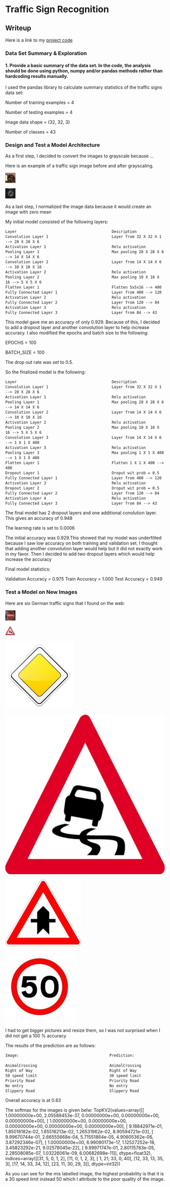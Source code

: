 # **Traffic Sign Recognition** 

## Writeup

Here is a link to my [project code](https://github.com/udacity/CarND-Traffic-Sign-Classifier-Project/blob/master/Traffic_Sign_Classifier.ipynb)

### Data Set Summary & Exploration

#### 1. Provide a basic summary of the data set. In the code, the analysis should be done using python, numpy and/or pandas methods rather than hardcoding results manually.

I used the pandas library to calculate summary statistics of the traffic
signs data set:

Number of training examples = 4

Number of testing examples = 4

Image data shape = (32, 32, 3)

Number of classes = 43


### Design and Test a Model Architecture


As a first step, I decided to convert the images to grayscale because ...

Here is an example of a traffic sign image before and after grayscaling.

![Example](./examples/exampl.jpg)



![alt text](./examples/gray.jpg)


As a last step, I normalized the image data because it would create an image with zero mean




My initial model consisted of the following layers:
```
Layer                                          Description
Convolution Layer 1                            Layer from 32 X 32 X 1 --> 28 X 28 X 6
Activation Layer 1                             Relu activation
Pooling Layer 1                                Max pooling 28 X 28 X 6 --> 14 X 14 X 6
Convolution Layer 2                            Layer from 14 X 14 X 6 --> 10 X 10 X 16
Activation Layer 2                             Relu activation
Pooling Layer 2                                Max pooling 10 X 10 X 16 --> 5 X 5 X 6
Flatten Layer 1                                Flatten 5x5x16 --> 400
Fully Connected Layer 1                        Layer from 400 --> 120
Activation Layer 2                             Relu activation
Fully Connected Layer 2                        Layer from 120 --> 84
Activation Layer 3                             Relu activation
Fully Connected Layer 3                        Layer from 84 --> 43

```
This model gave me an accuracy of only 0.929. Because of this, I decided to add a dropout layer and another convolution layer to help increase accuracy. I also modified the epochs and batch size to the following:


EPOCHS = 100


BATCH_SIZE = 100


The drop out rate was set to 0.5.


So the finalized model is the following:
```
Layer                                          Description
Convolution Layer 1                            Layer from 32 X 32 X 1 --> 28 X 28 X 6
Activation Layer 1                             Relu activation
Pooling Layer 1                                Max pooling 28 X 28 X 6 --> 14 X 14 X 6
Convolution Layer 2                            Layer from 14 X 14 X 6 --> 10 X 10 X 16
Activation Layer 2                             Relu activation
Pooling Layer 2                                Max pooling 10 X 10 X 16 --> 5 X 5 X 6
Convolution Layer 3                            Layer from 14 X 14 X 6 --> 1 X 1 X 400
Activation Layer 3                             Relu activation
Pooling Layer 3                                Max pooling 1 X 1 X 400 --> 1 X 1 X 400
Flatten Layer 1                                Flatten 1 X 1 X 400 --> 400
Dropout Layer 1                                Droput wit prob = 0.5
Fully Connected Layer 1                        Layer from 400 --> 120
Activation Layer 3                             Relu activation
Dropout Layer 2                                Droput wit prob = 0.5
Fully Connected Layer 2                        Layer from 120 --> 84
Activation Layer 4                             Relu activation
Fully Connected Layer 3                        Layer from 84 --> 43
```

The final model has 2 dropout layers and one additional conolution layer. This gives an accuracy of 0.948

The learning rate is set to 0.0006


The initial accuracy was 0.929.This showed that my model was underfitted because I saw low accuracy on both training and validation set. I thought that adding another convolution layer would help but it did not exactly work in my favor. Then I decided to add two dropout layers which would help increase the accuracy


Final model statistics:


Validation Accuracy = 0.975
Train Accuracy = 1.000
Test Accuracy = 0.949






### Test a Model on New Images



Here are six German traffic signs that I found on the web:

![sign 1](./mysigns/1.jpg)

![sign 2](./mysigns/2.jpg)

![sign 3](./mysigns/3.jpg)


![sign 4](./mysigns/4.jpg)

![sign 5](./mysigns/5.jpg)

![sign 6](./mysigns/6.jpg)

I had to get bigger pictures and resize them, so I was not surprised when I did not get a 100 % accuracy

The results of the prediction are as follows:
```
Image:                                        Prediction:

AnimalCrossing                                AnimalCrossing
Right of Way                                  Right of Way
50 speed limit                                30 speed limit
Priority Road                                 Priority Road
No entry                                      No entry
Slippery Road                                 Slippery Road

```
Overall accuracy is at 0.83


The softmax for the images is given belw:
TopKV2(values=array([[  1.00000000e+00,   2.05589453e-37,   0.00000000e+00,
          0.00000000e+00,   0.00000000e+00],
       [  1.00000000e+00,   0.00000000e+00,   0.00000000e+00,
          0.00000000e+00,   0.00000000e+00],
       [  9.18842971e-01,   1.85018182e-02,   1.65516213e-02,
          1.26531962e-02,   8.90594721e-03],
       [  9.99670744e-01,   2.66555668e-04,   5.71551864e-05,
          4.90605362e-06,   3.87292346e-07],
       [  1.00000000e+00,   6.99090173e-17,   1.12527252e-18,
          3.45823292e-21,   9.02578045e-22],
       [  9.99971747e-01,   2.80115783e-05,   2.28508085e-07,
          1.03226061e-09,   6.00682698e-11]], dtype=float32), indices=array([[31,  5,  0,  1,  2],
       [11,  0,  1,  2,  3],
       [ 1, 21, 33,  0, 40],
       [12, 33, 13, 35,  3],
       [17, 14, 33, 34, 12],
       [23, 11, 30, 29,  3]], dtype=int32))
       

As you can see for the mis labelled image, the highest probability is that it is a 30 speed limit instead 50 which I attribute to the poor quality of the image.
